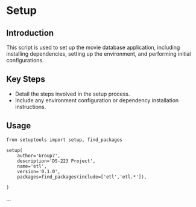 # Setup

## Introduction
This script is used to set up the movie database application, including installing dependencies, setting up the environment, and performing initial configurations.

## Key Steps
- Detail the steps involved in the setup process.
- Include any environment configuration or dependency installation instructions.

## Usage

    from setuptools import setup, find_packages

    setup(
        author='Group7',
        description='DS-223 Project',
        name='etl',
        version='0.1.0',
        packages=find_packages(include=['etl','etl.*']),
    
    )

...

